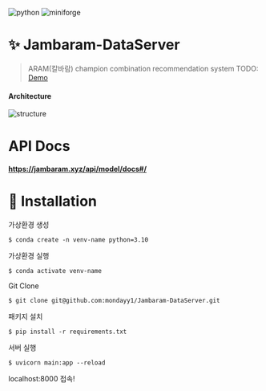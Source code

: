 ![python](https://img.shields.io/badge/python-3.10.14-blue.svg?style=flat-square)
![miniforge](https://img.shields.io/badge/miniforge-24.5.0-blue.svg?style=flat-square)

# :sparkles: Jambaram-DataServer
> ARAM(칼바람) champion combination recommendation system TODO: [Demo](http://jambaram.xyz)

#### Architecture
![structure](https://github.com/user-attachments/assets/d6a4235c-7a88-4833-80ca-1ef253b3e5e4)

# API Docs
#### https://jambaram.xyz/api/model/docs#/

# :floppy_disk: Installation
가상환경 생성
```
$ conda create -n venv-name python=3.10
```

가상환경 실행
```
$ conda activate venv-name
```

Git Clone
```
$ git clone git@github.com:mondayy1/Jambaram-DataServer.git
```

패키지 설치
```
$ pip install -r requirements.txt
```

서버 실행
```
$ uvicorn main:app --reload
```

localhost:8000 접속!
